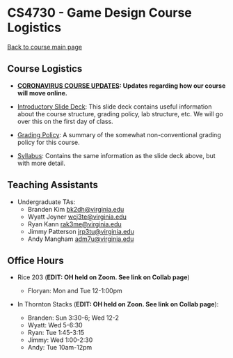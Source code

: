 CS4730 - Game Design Course Logistics
===============================

[Back to course main page](../index.html)

<a name="introduction"></a>Course Logistics
---------------------------------------

- **[CORONAVIRUS COURSE UPDATES](./coronavirus.html): Updates regarding how our course will move online.**


- [Introductory Slide Deck](../slides/00-courseIntro.pptx): This slide deck contains useful information about the course structure, grading policy, lab structure, etc. We will go over this on the first day of class.
- [Grading Policy](./grading.html): A summary of the somewhat non-conventional grading policy for this course.
- [Syllabus](./syllabus.html): Contains the same information as the slide deck above, but with more detail.


<a name="TAs"></a>Teaching Assistants
---------------------------------------

- Undergraduate TAs:
	- Branden Kim  [bk2dh@virginia.edu](mailto:bk2dh@virginia.edu)
	- Wyatt Joyner [wcj3te@virginia.edu](mailto:wcj3te@virginia.edu)
	- Ryan Kann [rak3me@virginia.edu](mailto:rak3me@virginia.edu)
	- Jimmy Patterson [jrp3tu@virginia.edu](mailto:jrp3tu@virginia.edu)
	- Andy Mangham [adm7u@virginia.edu](mailto:adm7u@virginia.edu)


<a name="TAs"></a>Office Hours
---------------------------------------

- Rice 203 (**EDIT: OH held on Zoom. See link on Collab page**)
	- Floryan: Mon and Tue 12-1:00pm
	
- In Thornton Stacks (**EDIT: OH held on Zoon. See link on Collab page**):
	- Branden: Sun 3:30-6; Wed 12-2
	- Wyatt: Wed 5-6:30
	- Ryan: Tue 1:45-3:15
	- Jimmy: Wed 1:00-2:30
	- Andy: Tue 10am-12pm
